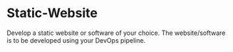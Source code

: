 # Static-Website
Develop a static website or software of your choice. The website/software is to be developed using your DevOps pipeline.
